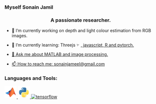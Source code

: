 ### Myself Sonain Jamil

<h3 align="center">A passionate researcher.</h3>

- 🔭 I’m currently working on depth and light colour estimation from RGB images.

- 🌱 I’m currently learning: Threejs <img src="https://raw.githubusercontent.com/devicons/devicon/master/icons/threejs/threejs-original.svg" alt="Threejs" width="10" height="10"/> <a href="https://www.python.org" target="_blank" rel="noreferrer">, javascript, R and pytorch.

- 💬 Ask me about MATLAB and image processing.
  
- 📫 How to reach me: sonainjameel@gmail.com


<h3 align="left">Languages and Tools:</h3>
<p align="left"> <a href="https://www.mathworks.com/" target="_blank" rel="noreferrer"> <img src="https://raw.githubusercontent.com/devicons/devicon/master/icons/matlab/matlab-original.svg" alt="matlab" width="40" height="40"/> <a href="https://www.python.org" target="_blank" rel="noreferrer"> <img src="https://raw.githubusercontent.com/devicons/devicon/master/icons/python/python-original.svg" alt="python" width="40" height="40"/> </a> <a href="https://www.tensorflow.org" target="_blank" rel="noreferrer"> <img src="https://www.vectorlogo.zone/logos/tensorflow/tensorflow-icon.svg" alt="tensorflow" width="40" height="40"/> </a> </p>

<!--
**sonainjameel/sonainjameel** is a ✨ _special_ ✨ repository because its `README.md` (this file) appears on your GitHub profile.

Here are some ideas to get you started:

- 🔭 I’m currently working on ...
- 🌱 I’m currently learning ...
- 👯 I’m looking to collaborate on ...
- 🤔 I’m looking for help with ...
- 💬 Ask me about ...
- 📫 How to reach me: ...
- 😄 Pronouns: ...
- ⚡ Fun fact: ...
-->
